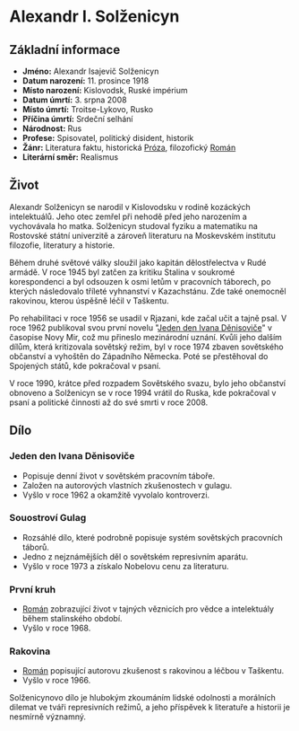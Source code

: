 # Alexandr I. Solženicyn

## Základní informace

- **Jméno:** Alexandr Isajevič Solženicyn
- **Datum narození:** 11. prosince 1918
- **Místo narození:** Kislovodsk, Ruské impérium
- **Datum úmrtí:** 3. srpna 2008
- **Místo úmrtí:** Troitse-Lykovo, Rusko
- **Příčina úmrtí:** Srdeční selhání
- **Národnost:** Rus
- **Profese:** Spisovatel, politický disident, historik
- **Žánr:** Literatura faktu, historická [Próza](Próza.md), filozofický [Román](Román.md)
- **Literární směr:** Realismus

## Život

Alexandr Solženicyn se narodil v Kislovodsku v rodině kozáckých intelektuálů. Jeho otec zemřel při nehodě před jeho narozením a vychovávala ho matka. Solženicyn studoval fyziku a matematiku na Rostovské státní univerzitě a zároveň literaturu na Moskevském institutu filozofie, literatury a historie.

Během druhé světové války sloužil jako kapitán dělostřelectva v Rudé armádě. V roce 1945 byl zatčen za kritiku Stalina v soukromé korespondenci a byl odsouzen k osmi letům v pracovních táborech, po kterých následovalo tříleté vyhnanství v Kazachstánu. Zde také onemocněl rakovinou, kterou úspěšně léčil v Taškentu.

Po rehabilitaci v roce 1956 se usadil v Rjazani, kde začal učit a tajně psal. V roce 1962 publikoval svou první novelu "[Jeden den Ivana Děnisoviče](Jeden%20den%20Ivana%20Děnisoviče.md)" v časopise Novy Mir, což mu přineslo mezinárodní uznání. Kvůli jeho dalším dílům, která kritizovala sovětský režim, byl v roce 1974 zbaven sovětského občanství a vyhoštěn do Západního Německa. Poté se přestěhoval do Spojených států, kde pokračoval v psaní.

V roce 1990, krátce před rozpadem Sovětského svazu, bylo jeho občanství obnoveno a Solženicyn se v roce 1994 vrátil do Ruska, kde pokračoval v psaní a politické činnosti až do své smrti v roce 2008.

## Dílo

### Jeden den Ivana Děnisoviče
- Popisuje denní život v sovětském pracovním táboře.
- Založen na autorových vlastních zkušenostech v gulagu.
- Vyšlo v roce 1962 a okamžitě vyvolalo kontroverzi.

### Souostroví Gulag
- Rozsáhlé dílo, které podrobně popisuje systém sovětských pracovních táborů.
- Jedno z nejznámějších děl o sovětském represivním aparátu.
- Vyšlo v roce 1973 a získalo Nobelovu cenu za literaturu.

### První kruh
- [Román](Román.md) zobrazující život v tajných věznicích pro vědce a intelektuály během stalinského období.
- Vyšlo v roce 1968.

### Rakovina
- [Román](Román.md) popisující autorovu zkušenost s rakovinou a léčbou v Taškentu.
- Vyšlo v roce 1966.

Solženicynovo dílo je hlubokým zkoumáním lidské odolnosti a morálních dilemat ve tváři represivních režimů, a jeho příspěvek k literatuře a historii je nesmírně významný.
